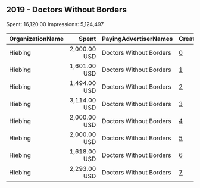 ## 2019 - Doctors Without Borders 
Spent: 16,120.00
Impressions: 5,124,497

|OrganizationName|Spent|PayingAdvertiserNames|CreativeUrls|Impressions|Genders|AgeBrackets|CountryCodes|BillingAddresses|CandidateBallotInformation|
|:---|---:|:---|:---|---:|:---|:---|:---|:---|:---|
|Hiebing|2,000.00 USD|Doctors Without Borders|[0](https://www.snap.com/political-ads/asset/6933e376729aa7431ee3b01db7163f9346a4bd5bcbfb2e6d13c4bc57166c340a?mediaType=mp4)|1,594,712||22+|united states|"315 Wisconsin Ave,Madison,53703,US"||
|Hiebing|1,601.00 USD|Doctors Without Borders|[1](https://www.snap.com/political-ads/asset/18d0a5636632f42d55e7e9cdc55e8c087d2d5216d6e5f17acaa3206dcc0cae80?mediaType=mp4)|786,755||21-34|united states|"315 Wisconsin Ave,Madison,53703,US"||
|Hiebing|1,494.00 USD|Doctors Without Borders|[2](https://www.snap.com/political-ads/asset/04f6fa78481bb59a68635ee4720e4e0bf471c614ed34672e95a4ab5709459b49?mediaType=mp4)|724,820||21+|united states|"315 Wisconsin Ave,Madison,53703,US"||
|Hiebing|3,114.00 USD|Doctors Without Borders|[3](https://www.snap.com/political-ads/asset/1929d82e29f2ec70079b9543aa2d390c8b6f1ba57118052abcc46aa56dc201f6?mediaType=mp4)|548,450||35++|united states|"315 Wisconsin Ave,Madison,53703,US"||
|Hiebing|2,000.00 USD|Doctors Without Borders|[4](https://www.snap.com/political-ads/asset/1929d82e29f2ec70079b9543aa2d390c8b6f1ba57118052abcc46aa56dc201f6?mediaType=mp4)|524,119||35++|united states|"315 Wisconsin Ave,Madison,53703,US"||
|Hiebing|2,000.00 USD|Doctors Without Borders|[5](https://www.snap.com/political-ads/asset/14a69dcdaccead9e7bd9a13212f70c21f1dbcd4efbbeeb73e7c8258ca6890510?mediaType=mp4)|410,454||35++|united states|"315 Wisconsin Ave,Madison,53703,US"||
|Hiebing|1,618.00 USD|Doctors Without Borders|[6](https://www.snap.com/political-ads/asset/18d0a5636632f42d55e7e9cdc55e8c087d2d5216d6e5f17acaa3206dcc0cae80?mediaType=mp4)|275,746||35++|united states|"315 Wisconsin Ave,Madison,53703,US"||
|Hiebing|2,293.00 USD|Doctors Without Borders|[7](https://www.snap.com/political-ads/asset/1929d82e29f2ec70079b9543aa2d390c8b6f1ba57118052abcc46aa56dc201f6?mediaType=mp4)|259,441||35++|united states|"315 Wisconsin Ave,Madison,53703,US"||
